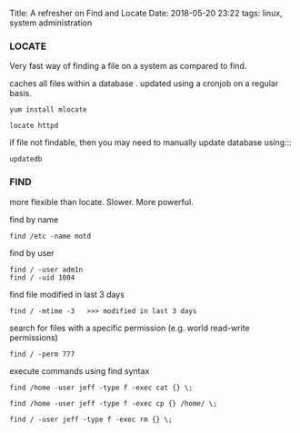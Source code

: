 Title: A refresher on Find and Locate
Date: 2018-05-20 23:22
tags: linux, system administration

### LOCATE

Very fast way of finding a file on a system as compared to find.

caches all files within a database . updated using a cronjob on a regular basis.

    yum install mlocate

    locate httpd

if file not findable, then you may need to manually update database using:::

    updatedb

### FIND

more flexible than locate. Slower. More powerful.

find by name

    find /etc -name motd

find by user

    find / -user adm1n
    find / -uid 1004

find file modified in last 3 days

    find / -mtime -3   >>> modified in last 3 days 

search for files with a specific permission (e.g. world read-write permissions)

    find / -perm 777

execute commands using find syntax 

    find /home -user jeff -type f -exec cat {} \;

    find /home -user jeff -type f -exec cp {} /home/ \;

    find / -user jeff -type f -exec rm {} \;





























































